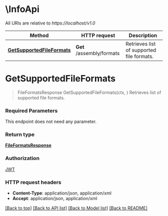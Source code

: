 # \InfoApi

All URIs are relative to *https://localhost/v1.0*

Method | HTTP request | Description
------------- | ------------- | -------------
[**GetSupportedFileFormats**](InfoApi.md#GetSupportedFileFormats) | **Get** /assembly/formats | Retrieves list of supported file formats.


# **GetSupportedFileFormats**
> FileFormatsResponse GetSupportedFileFormats(ctx, )
Retrieves list of supported file formats.

### Required Parameters
This endpoint does not need any parameter.

### Return type

[**FileFormatsResponse**](FileFormatsResponse.md)

### Authorization

[JWT](../README.md#JWT)

### HTTP request headers

 - **Content-Type**: application/json, application/xml
 - **Accept**: application/json, application/xml

[[Back to top]](#) [[Back to API list]](../README.md#documentation-for-api-endpoints) [[Back to Model list]](../README.md#documentation-for-models) [[Back to README]](../README.md)

